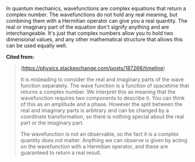 In quantum mechanics, wavefunctions are complex equations that return a complex number. The wavefunctions do not hold any real meaning, but combining them with a Hermitian operator can give you a real quantity. The real or imaginary part of the equation don't signify anything and are interchangeable. It's just that complex numbers allow you to hold two dimensional values, and any other mathematical structure that allows this can be used equally well.

**Cited from:**
>(https://physics.stackexchange.com/posts/187266/timeline)
>
>It is misleading to consider the real and imaginary parts of the wave function separately. The wave function is a function of spacetime that returns a complex number. We interpret this as meaning that the wavefunction requires two components to describe it. You can think of this as an amplitude and a phase. However the split between the real and imaginary parts is arbitrary and can be changed by a coordinate transformation, so there is nothing special about the real part or the imaginary part.
>
>The wavefunction is not an observable, so the fact it is a complex quantity does not matter. Anything we can observe is given by acting on the wavefunction with a Hermitian operator, and these are guaranteed to return a real result.